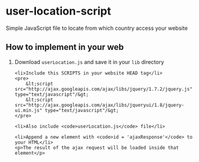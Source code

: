 # user-location-script

Simple JavaScript file to locate from which country access your website


## How to implement in your web

<ol>
	<li>Download <code>userLocation.js</code> and save it in your <code>lib</code> directory</li>

	<li>Include this SCRIPTS in your website HEAD tag</li>
	<pre>
		&lt;script src="http://ajax.googleapis.com/ajax/libs/jquery/1.7.2/jquery.js" type="text/javascript"/&gt;
    	&lt;script src="http://ajax.googleapis.com/ajax/libs/jqueryui/1.8/jquery-ui.min.js" type="text/javascript"/&gt;
	</pre>

	<li>Also include <code>userLocation.js</code> file</li>

	<li>Append a new element with <code>id = 'ajaxResponse'</code> to your HTML</li>
	<p>The result of the ajax request will be loaded inside that element</p>
	
</ol>
